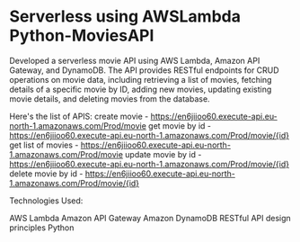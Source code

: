 # Serverless using AWSLambda Python-MoviesAPI

Developed a serverless movie API using AWS Lambda, Amazon API Gateway, and DynamoDB. The API provides RESTful endpoints for CRUD operations on movie data, including retrieving a list of movies, fetching details of a specific movie by ID, adding new movies, updating existing movie details, and deleting movies from the database.

Here's the list of APIS: 
create movie -       https://en6jiioo60.execute-api.eu-north-1.amazonaws.com/Prod/movie
get movie by id -    https://en6jiioo60.execute-api.eu-north-1.amazonaws.com/Prod/movie/{id}
get list of movies - https://en6jiioo60.execute-api.eu-north-1.amazonaws.com/Prod/movie
update movie by id - https://en6jiioo60.execute-api.eu-north-1.amazonaws.com/Prod/movie/{id}
delete movie by id - https://en6jiioo60.execute-api.eu-north-1.amazonaws.com/Prod/movie/{id}

Technologies Used:

AWS Lambda
Amazon API Gateway
Amazon DynamoDB
RESTful API design principles
Python 
